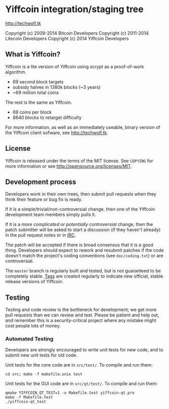 Yiffcoin integration/staging tree
================================

http://techwolf.tk

Copyright (c) 2009-2014 Bitcoin Developers
Copyright (c) 2011-2014 Litecoin Developers
Copyright (c) 2014 Yiffcoin Developers

What is Yiffcoin?
----------------

Yiffcoin is a lite version of Yiffcoin using scrypt as a proof-of-work algorithm.
 - 69 second block targets
 - subsidy halves in 1380k blocks (~3 years)
 - ~69 million total coins

The rest is the same as Yiffcoin.
 - 69 coins per block
 - 8640 blocks to retarget difficulty

For more information, as well as an immediately useable, binary version of
the Yiffcoin client sofware, see http://techwolf.tk.

License
-------

Yiffcoin is released under the terms of the MIT license. See `COPYING` for more
information or see http://opensource.org/licenses/MIT.

Development process
-------------------

Developers work in their own trees, then submit pull requests when they think
their feature or bug fix is ready.

If it is a simple/trivial/non-controversial change, then one of the Yiffcoin
development team members simply pulls it.

If it is a *more complicated or potentially controversial* change, then the patch
submitter will be asked to start a discussion (if they haven't already) in the pull request notes or in [IRC](irc://irc.ircfox.net/yiffcoin).

The patch will be accepted if there is broad consensus that it is a good thing.
Developers should expect to rework and resubmit patches if the code doesn't
match the project's coding conventions (see `doc/coding.txt`) or are
controversial.

The `master` branch is regularly built and tested, but is not guaranteed to be
completely stable. [Tags](https://github.com/yiffcoin/yiffcoin/tags) are created
regularly to indicate new official, stable release versions of Yiffcoin.

Testing
-------

Testing and code review is the bottleneck for development; we get more pull
requests than we can review and test. Please be patient and help out, and
remember this is a security-critical project where any mistake might cost people
lots of money.

### Automated Testing

Developers are strongly encouraged to write unit tests for new code, and to
submit new unit tests for old code.

Unit tests for the core code are in `src/test/`. To compile and run them:

    cd src; make -f makefile.unix test

Unit tests for the GUI code are in `src/qt/test/`. To compile and run them:

    qmake YIFFCOIN_QT_TEST=1 -o Makefile.test yiffcoin-qt.pro
    make -f Makefile.test
    ./yiffcoin-qt_test

